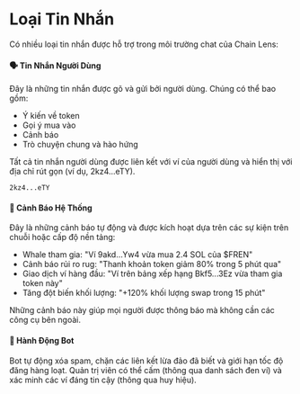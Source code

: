 # Loại Tin Nhắn

Có nhiều loại tin nhắn được hỗ trợ trong môi trường chat của Chain Lens:

#### 🗣️ Tin Nhắn Người Dùng
Đây là những tin nhắn được gõ và gửi bởi người dùng. Chúng có thể bao gồm:
- Ý kiến về token
- Gọi ý mua vào
- Cảnh báo
- Trò chuyện chung và hào hứng

Tất cả tin nhắn người dùng được liên kết với ví của người dùng và hiển thị với địa chỉ rút gọn (ví dụ, 2kz4...eTY).

```
2kz4...eTY
```

#### 🔔 Cảnh Báo Hệ Thống
Đây là những cảnh báo tự động và được kích hoạt dựa trên các sự kiện trên chuỗi hoặc cấp độ nền tảng:
- Whale tham gia: "Ví 9akd...Yw4 vừa mua 2.4 SOL của $FREN"
- Cảnh báo rủi ro rug: "Thanh khoản token giảm 80% trong 5 phút qua"
- Giao dịch ví hàng đầu: "Ví trên bảng xếp hạng Bkf5...3Ez vừa tham gia token này"
- Tăng đột biến khối lượng: "+120% khối lượng swap trong 15 phút"

Những cảnh báo này giúp mọi người được thông báo mà không cần các công cụ bên ngoài.

#### 🤖 Hành Động Bot
Bot tự động xóa spam, chặn các liên kết lừa đảo đã biết và giới hạn tốc độ đăng hàng loạt. Quản trị viên có thể cấm (thông qua danh sách đen ví) và xác minh các ví đáng tin cậy (thông qua huy hiệu).

